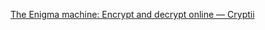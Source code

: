 [The Enigma machine: Encrypt and decrypt online — Cryptii](https://cryptii.com/pipes/enigma-machine)
